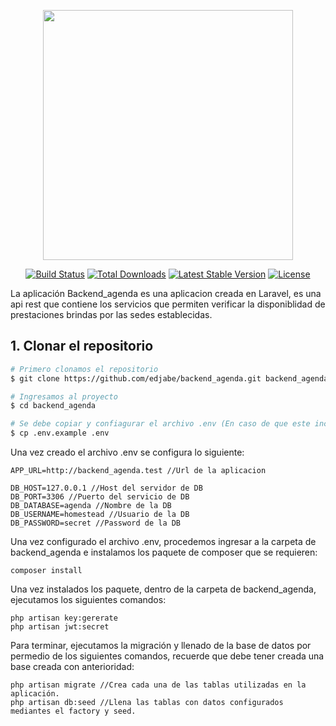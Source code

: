 <p align="center"><img src="https://res.cloudinary.com/dtfbvvkyp/image/upload/v1566331377/laravel-logolockup-cmyk-red.svg" width="400"></p>

<p align="center">
<a href="https://travis-ci.org/laravel/framework"><img src="https://travis-ci.org/laravel/framework.svg" alt="Build Status"></a>
<a href="https://packagist.org/packages/laravel/framework"><img src="https://poser.pugx.org/laravel/framework/d/total.svg" alt="Total Downloads"></a>
<a href="https://packagist.org/packages/laravel/framework"><img src="https://poser.pugx.org/laravel/framework/v/stable.svg" alt="Latest Stable Version"></a>
<a href="https://packagist.org/packages/laravel/framework"><img src="https://poser.pugx.org/laravel/framework/license.svg" alt="License"></a>
</p>

La aplicación Backend_agenda es una aplicacion creada en Laravel, es una api rest que contiene los servicios que permiten verificar la disponiblidad de prestaciones brindas por las sedes establecidas.

## 1. Clonar el repositorio

``` bash
# Primero clonamos el repositorio
$ git clone https://github.com/edjabe/backend_agenda.git backend_agenda

# Ingresamos al proyecto
$ cd backend_agenda

# Se debe copiar y confiagurar el archivo .env (En caso de que este incluido saltarse este paso)
$ cp .env.example .env
```
Una vez creado el archivo .env se configura lo siguiente:

```
APP_URL=http://backend_agenda.test //Url de la aplicacion

DB_HOST=127.0.0.1 //Host del servidor de DB
DB_PORT=3306 //Puerto del servicio de DB
DB_DATABASE=agenda //Nombre de la DB
DB_USERNAME=homestead //Usuario de la DB
DB_PASSWORD=secret //Password de la DB
```
Una vez configurado el archivo .env, procedemos ingresar a la carpeta de backend_agenda e instalamos los paquete de composer que se requieren:

```
composer install
```

Una vez instalados los paquete, dentro de la carpeta de backend_agenda, ejecutamos los siguientes comandos:

```
php artisan key:gererate
php artisan jwt:secret
```
Para terminar, ejecutamos la migración y llenado de la base de datos por permedio de los siguientes comandos, recuerde que debe tener creada una base creada con anterioridad:

```
php artisan migrate //Crea cada una de las tablas utilizadas en la aplicación.
php artisan db:seed //Llena las tablas con datos configurados mediantes el factory y seed.
```



